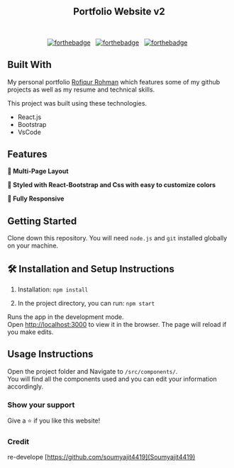 <h2 align="center">
  Portfolio Website v2
</h2>

<br/>

<center>

[![forthebadge](https://forthebadge.com/images/badges/built-with-love.svg)](https://github.com/rofiqurrohman/react-portfolio) &nbsp;
[![forthebadge](https://forthebadge.com/images/badges/made-with-javascript.svg)](https://github.com/rofiqurrohman/react-portfolio) &nbsp;
[![forthebadge](https://forthebadge.com/images/badges/open-source.svg)](https://github.com/rofiqurrohman/react-portfolio) &nbsp;

</center>

## Built With

My personal portfolio <a href="#" target="_blank">Rofiqur Rohman</a> which features some of my github projects as well as my resume and technical skills.<br/>

This project was built using these technologies.

- React.js
- Bootstrap
- VsCode

## Features

**📖 Multi-Page Layout**

**🎨 Styled with React-Bootstrap and Css with easy to customize colors**

**📱 Fully Responsive**

## Getting Started

Clone down this repository. You will need `node.js` and `git` installed globally on your machine.

## 🛠 Installation and Setup Instructions

1. Installation: `npm install`

2. In the project directory, you can run: `npm start`

Runs the app in the development mode.\
Open [http://localhost:3000](http://localhost:3000) to view it in the browser.
The page will reload if you make edits.

## Usage Instructions

Open the project folder and Navigate to `/src/components/`. <br/>
You will find all the components used and you can edit your information accordingly.

### Show your support

Give a ⭐ if you like this website!

### Credit

re-develope [https://github.com/soumyajit4419](Soumyajit4419)
